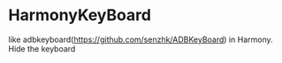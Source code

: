 # HarmonyKeyBoard
like adbkeyboard(https://github.com/senzhk/ADBKeyBoard) in Harmony. Hide the keyboard
